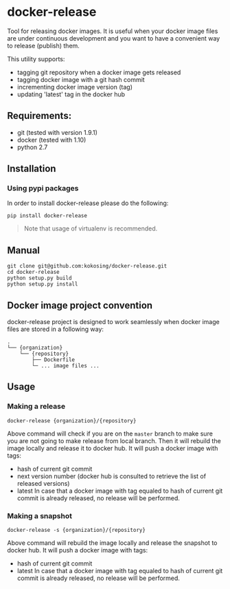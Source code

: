 # docker-release

Tool for releasing docker images. It is useful when your docker image files are under continuous development and you want to have a convenient way to release (publish) them.

This utility supports:
 - tagging git repository when a docker image gets released
 - tagging docker image with a git hash commit
 - incrementing docker image version (tag)
 - updating 'latest' tag in the docker hub

## Requirements:

-  git (tested with version 1.9.1)
-  docker (tested with 1.10)
-  python 2.7

## Installation

### Using pypi packages

In order to install docker-release please do the following:

    pip install docker-release

> Note that usage of virtualenv is recommended.
  
## Manual

    git clone git@github.com:kokosing/docker-release.git
    cd docker-release
    python setup.py build
    python setup.py install
  
## Docker image project convention

docker-release project is designed to work seamlessly when docker image files are stored in a following way:

```
.
└── {organization}
    └── {repository}
        ├── Dockerfile
        └─ ... image files ...
```

## Usage

### Making a release

```
docker-release {organization}/{repository}
```

Above command will check if you are on the `master` branch to make sure you are not going to make release from local branch. Then it will rebuild the image locally and release it to docker hub. It will push a docker image with tags:
 - hash of current git commit 
 - next version number (docker hub is consulted to retrieve the list of released versions)
 - latest
In case that a docker image with tag equaled to hash of current git commit is already released, no release will be performed.


### Making a snapshot

```
docker-release -s {organization}/{repository}
```

Above command will rebuild the image locally and release the snapshot to docker hub. It will push a docker image with tags:
 - hash of current git commit 
 - latest
In case that a docker image with tag equaled to hash of current git commit is already released, no release will be performed.
